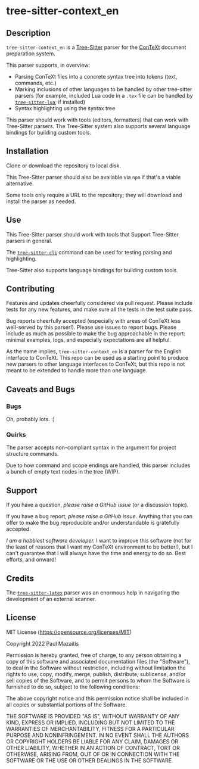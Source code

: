 # tree-sitter-context_en

## Description

`tree-sitter-context_en` is a [Tree-Sitter](https://tree-sitter.github.io/tree-sitter/) parser for the [ConTeXt](https://www.contextgarden.net) document preparation system.

This parser supports, in overview:

- Parsing ConTeXt files into a concrete syntax tree into tokens (text, commands, etc.)
- Marking inclusions of other languages to be handled by other tree-sitter parsers (for example, included Lua code in a `.tex` file can be handled by [`tree-sitter-lua`](https://github.com/Azganoth/tree-sitter-lua), if installed)
- Syntax highlighting using the syntax tree

This parser should work with tools (editors, formatters) that can work with Tree-Sitter parsers. The Tree-Sitter system also supports several language bindings for building custom tools.

## Installation

Clone or download the repository to local disk.

This Tree-Sitter parser should also be available via `npm` if that's a viable alternative.

Some tools only require a URL to the repository; they will download and install the parser as needed.

## Use

This Tree-Sitter parser should work with tools that Support Tree-Sitter parsers in general.

The [`tree-sitter-cli`](https://github.com/tree-sitter/tree-sitter/blob/master/cli/README.md) command can be used for testing parsing and highlighting.

Tree-Sitter also supports language bindings for building custom tools.

## Contributing

Features and updates cheerfully considered via pull request. Please include tests for any new features, and make sure all the tests in the test suite pass.

Bug reports cheerfully accepted (especially with areas of ConTeXt less well-served by this parser!). Please use issues to report bugs. Please include as much as possible to make the bug approachable in the report: minimal examples, logs, and especially expectations are all helpful.

As the name implies, `tree-sitter-context_en` is a parser for the English interface to ConTeXt. This repo can be used as a starting point to produce new parsers to other language interfaces to ConTeXt, but this repo is not meant to be extended to handle more than one language.

## Caveats and Bugs

### Bugs

Oh, probably lots. :)

### Quirks

The parser accepts non-compliant syntax in the argument for project structure commands.

Due to how command and scope endings are handled, this parser includes a bunch of empty text nodes in the tree (WIP).

## Support

If you have a question, _please raise a GitHub issue_ (or a discussion topic).

If you have a bug report, _please raise a GitHub issue_. Anything that you can offer to make the bug reproducible and/or understandable is gratefully accepted.

_I am a hobbiest software developer._ I want to improve this software (not for the least of reasons that I want my ConTeXt environment to be better!), but I can't guarantee that I will always have the time and energy to do so. Best efforts, and onward!

## Credits

The [`tree-sitter-latex`](https://github.com/latex-lsp/tree-sitter-latex) parser was an enormous help in navigating the development of an external scanner.

## License

MIT License (https://opensource.org/licenses/MIT)

Copyright 2022 Paul Mazaitis

Permission is hereby granted, free of charge, to any person obtaining a copy of this software and associated documentation files (the "Software"), to deal in the Software without restriction, including without limitation the rights to use, copy, modify, merge, publish, distribute, sublicense, and/or sell copies of the Software, and to permit persons to whom the Software is furnished to do so, subject to the following conditions:

The above copyright notice and this permission notice shall be included in all copies or substantial portions of the Software.

THE SOFTWARE IS PROVIDED "AS IS", WITHOUT WARRANTY OF ANY KIND, EXPRESS OR IMPLIED, INCLUDING BUT NOT LIMITED TO THE WARRANTIES OF MERCHANTABILITY, FITNESS FOR A PARTICULAR PURPOSE AND NONINFRINGEMENT. IN NO EVENT SHALL THE AUTHORS OR COPYRIGHT HOLDERS BE LIABLE FOR ANY CLAIM, DAMAGES OR OTHER LIABILITY, WHETHER IN AN ACTION OF CONTRACT, TORT OR OTHERWISE, ARISING FROM, OUT OF OR IN CONNECTION WITH THE SOFTWARE OR THE USE OR OTHER DEALINGS IN THE SOFTWARE.

